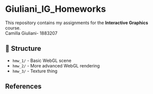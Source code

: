 # Giuliani_IG_Homeworks
This repository contains my assignments for the **Interactive Graphics** course.  
Camilla Giuliani- 1883207

## 📂 Structure  
- `hmw_1/` - Basic WebGL scene  
- `hmw_2/` - More advanced WebGL rendering  
- `hmw_3/` - Texture thing


## References
